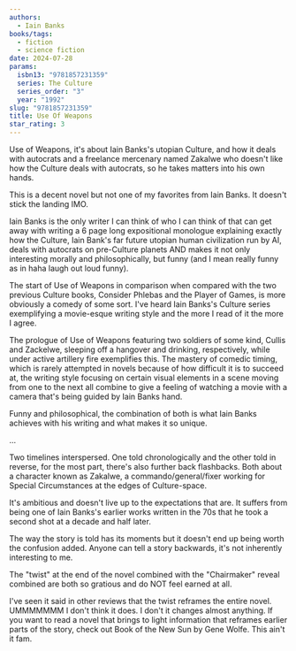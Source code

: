 ```yaml
---
authors:
  - Iain Banks
books/tags:
  - fiction
  - science fiction
date: 2024-07-28
params:
  isbn13: "9781857231359"
  series: The Culture
  series_order: "3"
  year: "1992"
slug: "9781857231359"
title: Use Of Weapons
star_rating: 3
---
```


Use of Weapons, it's about Iain Banks's utopian Culture, and how it deals with autocrats and a freelance mercenary named Zakalwe who doesn't like how the Culture deals with autocrats, so he takes matters into his own hands.

This is a decent novel but not one of my favorites from Iain Banks. It doesn't stick the landing IMO.

<!--more-->

Iain Banks is the only writer I can think of who I can think of that can get away with writing a 6 page long expositional monologue explaining exactly how the Culture, Iain Bank's far future utopian human civilization run by AI, deals with autocrats on pre-Culture planets AND makes it not only interesting morally and philosophically, but funny (and I mean really funny as in haha laugh out loud funny).

The start of Use of Weapons in comparison when compared with the two previous Culture books, Consider Phlebas and the Player of Games, is more obviously a comedy of some sort. I've heard Iain Banks's Culture series exemplifying a movie-esque writing style and the more I read of it the more I agree.

The prologue of Use of Weapons featuring two soldiers of some kind, Cullis and Zackelwe, sleeping off a hangover and drinking, respectively, while under active artillery fire exemplifies this. The mastery of comedic timing, which is rarely attempted in novels because of how difficult it is to succeed at, the writing style focusing on certain visual elements in a scene moving from one to the next all combine to give a feeling of watching a movie with a camera that's being guided by Iain Banks hand.

Funny and philosophical, the combination of both is what Iain Banks achieves with his writing and what makes it so unique.

...

Two timelines interspersed. One told chronologically and the other told in reverse, for the most part, there's also further back flashbacks. Both about a character known as Zakalwe, a commando/general/fixer working for Special Circumstances at the edges of Culture-space.

It's ambitious and doesn't live up to the expectations that are. It suffers from being one of Iain Banks's earlier works written in the 70s that he took a second shot at a decade and half later.

The way the story is told has its moments but it doesn't end up being worth the confusion added. Anyone can tell a story backwards, it's not inherently interesting to me.

The "twist" at the end of the novel combined with the "Chairmaker" reveal combined are both so gratious and do NOT feel earned at all.

I've seen it said in other reviews that the twist reframes the entire novel. UMMMMMMM I don't think it does. I don't it changes almost anything. If you want to read a novel that brings to light information that reframes earlier parts of the story, check out Book of the New Sun by Gene Wolfe. This ain't it fam.